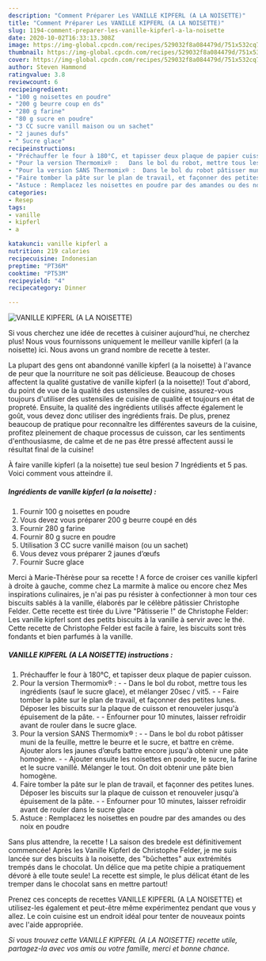 ```yaml
---
description: "Comment Préparer Les VANILLE KIPFERL (A LA NOISETTE)"
title: "Comment Préparer Les VANILLE KIPFERL (A LA NOISETTE)"
slug: 1194-comment-preparer-les-vanille-kipferl-a-la-noisette
date: 2020-10-02T16:33:13.308Z
image: https://img-global.cpcdn.com/recipes/529032f8a084479d/751x532cq70/vanille-kipferl-a-la-noisette-photo-principale-de-la-recette.jpg
thumbnail: https://img-global.cpcdn.com/recipes/529032f8a084479d/751x532cq70/vanille-kipferl-a-la-noisette-photo-principale-de-la-recette.jpg
cover: https://img-global.cpcdn.com/recipes/529032f8a084479d/751x532cq70/vanille-kipferl-a-la-noisette-photo-principale-de-la-recette.jpg
author: Steven Hammond
ratingvalue: 3.8
reviewcount: 6
recipeingredient:
- "100 g noisettes en poudre"
- "200 g beurre coup en ds"
- "280 g farine"
- "80 g sucre en poudre"
- "3 CC sucre vanill maison ou un sachet"
- "2 jaunes dufs"
- " Sucre glace"
recipeinstructions:
- "Préchauffer le four à 180°C, et tapisser deux plaque de papier cuisson."
- "Pour la version Thermomix® :   Dans le bol du robot, mettre tous les ingrédients (sauf le sucre glace), et mélanger 20sec / vit5.  Faire tomber la pâte sur le plan de travail, et façonner des petites lunes. Déposer les biscuits sur la plaque de cuisson et renouveler jusqu&#39;à épuisement de la pâte.  Enfourner pour 10 minutes, laisser refroidir avant de rouler dans le sucre glace."
- "Pour la version SANS Thermomix® :  Dans le bol du robot pâtisser muni de la feuille, mettre le beurre et le sucre, et battre en crème. Ajouter alors les jaunes d’œufs battre encore jusqu&#39;à obtenir une pâte homogène.  Ajouter ensuite les noisettes en poudre, le sucre, la farine et le sucre vanillé. Mélanger le tout. On doit obtenir une pâte bien homogène."
- "Faire tomber la pâte sur le plan de travail, et façonner des petites lunes. Déposer les biscuits sur la plaque de cuisson et renouveler jusqu&#39;à épuisement de la pâte.  Enfourner pour 10 minutes, laisser refroidir avant de rouler dans le sucre glace"
- "Astuce : Remplacez les noisettes en poudre par des amandes ou des noix en poudre"
categories:
- Resep
tags:
- vanille
- kipferl
- a

katakunci: vanille kipferl a 
nutrition: 219 calories
recipecuisine: Indonesian
preptime: "PT36M"
cooktime: "PT53M"
recipeyield: "4"
recipecategory: Dinner

---
```



![VANILLE KIPFERL (A LA NOISETTE)](https://img-global.cpcdn.com/recipes/529032f8a084479d/751x532cq70/vanille-kipferl-a-la-noisette-photo-principale-de-la-recette.jpg)

Si vous cherchez une idée de recettes à cuisiner aujourd'hui, ne cherchez plus! Nous vous fournissons uniquement le meilleur vanille kipferl (a la noisette) ici. Nous avons un grand nombre de recette à tester.

La plupart des gens ont abandonné vanille kipferl (a la noisette) à l'avance de peur que la nourriture ne soit pas délicieuse. Beaucoup de choses affectent la qualité gustative de vanille kipferl (a la noisette)! Tout d'abord, du point de vue de la qualité des ustensiles de cuisine, assurez-vous toujours d'utiliser des ustensiles de cuisine de qualité et toujours en état de propreté. Ensuite, la qualité des ingrédients utilisés affecte également le goût, vous devez donc utiliser des ingrédients frais. De plus, prenez beaucoup de pratique pour reconnaître les différentes saveurs de la cuisine, profitez pleinement de chaque processus de cuisson, car les sentiments d'enthousiasme, de calme et de ne pas être pressé affectent aussi le résultat final de la cuisine!

<!--inarticleads1-->

À faire vanille kipferl (a la noisette) tue seul besion 7 Ingrédients et 5 pas. Voici comment vous atteindre il.

##### Ingrédients de vanille kipferl (a la noisette) :

1. Fournir 100 g noisettes en poudre
1. Vous devez vous préparer 200 g beurre coupé en dés
1. Fournir 280 g farine
1. Fournir 80 g sucre en poudre
1. Utilisation 3 CC sucre vanillé maison (ou un sachet)
1. Vous devez vous préparer 2 jaunes d’œufs
1. Fournir  Sucre glace


Merci à Marie-Thérèse pour sa recette ! A force de croiser ces vanille kipferl à droite à gauche, comme chez La marmite à malice ou encore chez Mes inspirations culinaires, je n&#39;ai pas pu résister à confectionner à mon tour ces biscuits sablés à la vanille, élaborés par le célèbre pâtissier Christophe Felder. Cette recette est tirée du Livre &#34;Pâtisserie !&#34; de Christophe Felder: Les vanille kipferl sont des petits biscuits à la vanille à servir avec le thé. Cette recette de Christophe Felder est facile à faire, les biscuits sont très fondants et bien parfumés à la vanille. 

<!--inarticleads2-->

##### VANILLE KIPFERL (A LA NOISETTE) instructions :

1. Préchauffer le four à 180°C, et tapisser deux plaque de papier cuisson.
1. Pour la version Thermomix® :  -  - Dans le bol du robot, mettre tous les ingrédients (sauf le sucre glace), et mélanger 20sec / vit5. -  - Faire tomber la pâte sur le plan de travail, et façonner des petites lunes. Déposer les biscuits sur la plaque de cuisson et renouveler jusqu&#39;à épuisement de la pâte. -  - Enfourner pour 10 minutes, laisser refroidir avant de rouler dans le sucre glace.
1. Pour la version SANS Thermomix® : -  - Dans le bol du robot pâtisser muni de la feuille, mettre le beurre et le sucre, et battre en crème. Ajouter alors les jaunes d’œufs battre encore jusqu&#39;à obtenir une pâte homogène. -  - Ajouter ensuite les noisettes en poudre, le sucre, la farine et le sucre vanillé. Mélanger le tout. On doit obtenir une pâte bien homogène.
1. Faire tomber la pâte sur le plan de travail, et façonner des petites lunes. Déposer les biscuits sur la plaque de cuisson et renouveler jusqu&#39;à épuisement de la pâte. -  - Enfourner pour 10 minutes, laisser refroidir avant de rouler dans le sucre glace
1. Astuce : Remplacez les noisettes en poudre par des amandes ou des noix en poudre


Sans plus attendre, la recette ! La saison des bredele est définitivement commencée! Après les Vanille Kipferl de Christophe Felder, je me suis lancée sur des biscuits à la noisette, des &#34;bûchettes&#34; aux extrémités trempés dans le chocolat. Un délice que ma petite chipie a pratiquement dévoré à elle toute seule! La recette est simple, le plus délicat étant de les tremper dans le chocolat sans en mettre partout! 

<!--inarticleads1-->

<p>
Prenez ces concepts de recettes VANILLE KIPFERL (A LA NOISETTE) et utilisez-les également et peut-être même expérimentez pendant que vous y allez. Le coin cuisine est un endroit idéal pour tenter de nouveaux points avec l'aide appropriée.
</p>

<p>
<i>Si vous trouvez cette VANILLE KIPFERL (A LA NOISETTE) recette utile, partagez-la avec vos amis ou votre famille, merci et bonne chance.</i>
</p>
